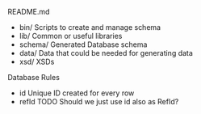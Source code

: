 README.md

 * bin/ 	Scripts to create and manage schema
 * lib/ 	Common or useful libraries
 * schema/ 	Generated Database schema
 * data/ 	Data that could be needed for generating data
 * xsd/		XSDs
	

Database Rules

 * id 		Unique ID created for every row
 * refId	TODO Should we just use id also as RefId?


